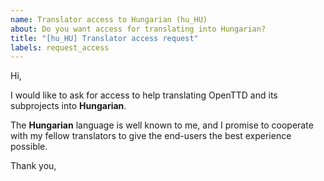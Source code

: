 ```yaml
---
name: Translator access to Hungarian (hu_HU)
about: Do you want access for translating into Hungarian?
title: "[hu_HU] Translator access request"
labels: request_access
---
```


<!-- translator: hu_HU -->
<!-- Please do not edit the header of this template. -->

Hi,

I would like to ask for access to help translating OpenTTD and its subprojects into **Hungarian**.

The **Hungarian** language is well known to me, and I promise to cooperate with my fellow translators to give the end-users the best experience possible.

<!-- Please do not edit the above message. Do feel free to add a personal note after this line. -->

Thank you,

